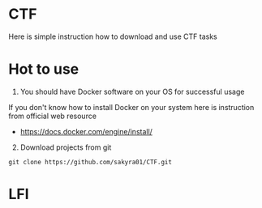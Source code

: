 # CTF
Here is simple instruction how to download and use CTF tasks 

# Hot to use 

1. You should have Docker software on your OS for successful usage

  If you don't know how to install Docker on your system here is instruction from official web resource

* https://docs.docker.com/engine/install/

2. Download projects from git 

```console
git clone https://github.com/sakyra01/CTF.git

```
# LFI
